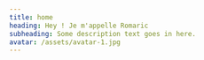 ```yaml
---
title: home
heading: Hey ! Je m'appelle Romaric
subheading: Some description text goes in here.
avatar: /assets/avatar-1.jpg
---
```

